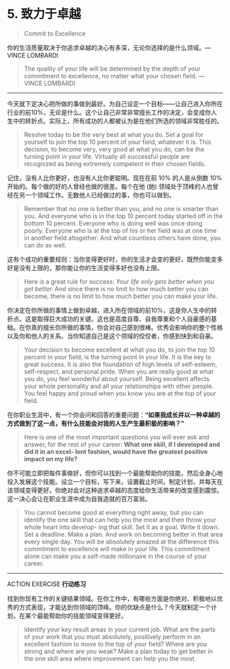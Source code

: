# 5. 致力于卓越
> Commit to Excellence

你的生活质量取决于你追求卓越的决心有多深，无论你选择的是什么领域。— VINCE LOMBARDI 
> The quality of your life will be determined by the depth of your commitment to excellence, no matter what your chosen field. — VINCE LOMBARDI 

---

今天就下定决心把所做的事做到最好。为自己设定一个目标——让自己进入你所在行业的前10%，无论是什么。这个让自己非常非常擅长工作的决定，会变成你人生中的转折点。实际上，所有成功的人都被认为是在他们所选的领域非常胜任的。
> Resolve today to be the very best at what you do. Set a goal for yourself to join the top 10 percent of your field, whatever it is. This decision, to become very, very good at what you do, can be the turning point in your life. Virtually all successful people are recognized as being extremely competent in their chosen fields. 

记住，没有人比你更好，也没有人比你更聪明。现在在前 10% 的人是从倒数 10% 开始的。每个做的好的人曾经也做的很差。每个在他 (她) 领域处于顶峰的人也曾经在另一个领域工作。无数他人已经做过的事，你也可以做到。
> Remember that no one is better than you, and no one is smarter than you. And everyone who is in the top 10 percent today started off in the bottom 10 percent. Everyone who is doing well was once doing poorly. Everyone who is at the top of his or her field was at one time in another field altogether. And what countless others have done, you can do as well. 

这有个成功的重要规则：当你变得更好时，你的生活才会变的更好。既然你能变多好是没有上限的，那你能让你的生活变得多好也没有上限。
> Here is a great rule for success: *Your life only gets better when you get better.* And since there is no limit to how much better you can become, there is no limit to how much better you can make your life. 

你决定在你所做的事情上做到卓越，进入所在领域的前10%，这是你人生中的转折点。这是取得巨大成功的关键。这也是高度自尊、自我尊重和个人自豪感的基础。在你真的擅长你所做的事情，你会对自己感到很棒。优秀会影响你的整个性格以及你和他人的关系。当你知道自己是这个领域的佼佼者，你感到快到和自豪。
> Your decision to become excellent at what you do, to join the top 10 percent in your field, is the turning point in your life. It is the key to great success. It is also the foundation of high levels of self-esteem, self-respect, and personal pride. When you are really good at what you do, you feel wonderful about yourself. Being excellent affects your whole personality and all your relationships with other people. You feel happy and proud when you know you are at the top of your field. 

在你职业生涯中，有一个你会问和回答的重要问题：**“如果我成长并以一种卓越的方式做到了这一点，有什么技能会对我的人生产生最积极的影响？”**
> Here is one of the most important questions you will ever ask and answer, for the rest of your career: **What one skill, if I developed and did it in an excel- lent fashion, would have the greatest positive impact on my life?** 

你不可能立即把每件事做好，但你可以找到一个最能帮助你的技能，然后全身心地投入发展这个技能。设立一个目标，写下来，设置截止时间，制定计划，并每天在该领域变得更好。你绝对会对这种追求卓越的态度给你生活带来的改变感到震惊。这一决心会让在职业生涯中成为自我造就的百万富翁。
> You cannot become good at everything right away, but you can identify the one skill that can help you the most and then throw your whole heart into develop- ing that skill. Set it as a goal. Write it down. Set a deadline. Make a plan. And work on becoming better in that area every single day. You will be absolutely amazed at the difference this commitment to excellence will make in your life. This commitment alone can make you a self-made millionaire in the course of your career.

---

ACTION EXERCISE 
**行动练习**

找到你现有工作的关键结果领域。在你工作中，有哪些方面是你绝对、积极地以优秀的方式表现，才能达到你领域的顶峰。你的优缺点是什么？今天就制定一个计划，在某个最能帮助你的技能领域变得更好。
> Identify your key result areas in your current job. What are the parts of your work that you must absolutely, positively perform in an excellent fashion to move to the top of your field? Where are you strong and where are you weak? Make a plan today to get better in the one skill area where improvement can help you the most.
